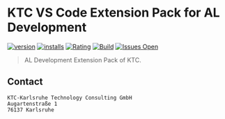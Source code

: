 # KTC VS Code Extension Pack for AL Development


[![version](https://img.shields.io/vscode-marketplace/v/KTC-GmbH.al-ktc-dev.svg?style=flat-square&label=vscode%20marketplace)](https://marketplace.visualstudio.com/items?itemName=KTC-GmbH.al-ktc-dev)
[![installs](https://img.shields.io/vscode-marketplace/d/KTC-GmbH.al-ktc-dev.svg?style=flat-square)](https://marketplace.visualstudio.com/items?itemName=KTC-GmbH.al-ktc-dev)
[![Rating](https://img.shields.io/visual-studio-marketplace/r/KTC-GmbH.al-ktc-dev?style=flat-square)](https://marketplace.visualstudio.com/items?itemName=KTC-GmbH.al-ktc-dev&ssr=false#review-details)
[![Build](https://img.shields.io/github/workflow/status/ktc-gmbh/al-ktc-dev/Build/main?style=flat-square)](https://github.com/KTC-GmbH/al-ktc-dev/actions)
[![Issues Open](https://img.shields.io/github/issues-raw/ktc-gmbh/al-ktc-dev?style=flat-square)](https://github.com/KTC-GmbH/al-ktc-dev/issues?q=is%3Aissue+is%3Aopen+)

> AL Development Extension Pack of KTC.

## Contact

```
KTC-Karlsruhe Technology Consulting GmbH
Augartenstraße 1
76137 Karlsruhe
```
